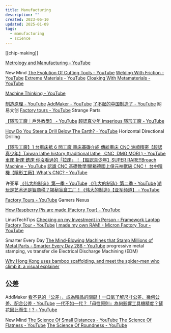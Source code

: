 ```yaml
---
title: Manufacturing
description: ""
created: 2023-06-10
updated: 2025-01-09
tags:
  - manufacturing
  - science
---
```


[[chip-making]]

[Metrology and Manufacturing - YouTube](https://www.youtube.com/playlist?list=PLC7a8fNahjQ9u4V4iaK_6KhRaGngI0x3q)

New Mind
[The Evolution Of Cutting Tools - YouTube](https://www.youtube.com/watch?v=YSdho8y4EoA)
[Welding With Friction - YouTube](https://www.youtube.com/watch?v=D1NcfXxtKng)
[Extreme Materials - YouTube](https://www.youtube.com/watch?v=3a8uOXIPhNI)
[Cloaking With Metamaterials - YouTube](https://www.youtube.com/watch?v=sweVNjEQj0s)

[Machine Thinking - YouTube](https://www.youtube.com/@machinethinking)

[制造原理 - YouTube](https://www.youtube.com/@user-bt2ct9sh3m)
[AddMaker - YouTube](https://www.youtube.com/@addmakertw)
[了不起的中国制造了 - YouTube](https://www.youtube.com/playlist?list=PL7aNHwx_SJ55D99mzyXr8Ksqpbz84OW5L) 网易文创
[Factory tours - YouTube](https://www.youtube.com/playlist?list=PL42a-LTi6YKA_j1aPbwZTRAEk0iuSBfpU) Strange Parts

[【隱形工廠｜戶外教學】 - YouTube](https://www.youtube.com/playlist?list=PLBTwOvE8YhQFcfuoNhXOaJsUsVNnyf_3z)
[超認真少年 Imserious 隱形工廠 - YouTube](https://www.youtube.com/channel/UCckzc03-ycrpB1XIUfRhpnw/search?query=%E9%9A%B1%E5%BD%A2%E5%B7%A5%E5%BB%A0)

[How Do You Steer a Drill Below The Earth? - YouTube](https://www.youtube.com/watch?v=JAhdb7dKQpU) Horizontal Directional Drilling

[【隱形工廠】1 台車床抵 6 間工廠 車床基礎介紹 傳統車床 CNC 油順精密【超認真少年】Taiwan lathe history (traditional lathe , CNC, DMG MORI ) - YouTube](https://www.youtube.com/watch?v=60u4TepzKlo)
[車床 折床 銑床 你沒看過的「拉床」！【超認真少年】SUPER RARE!!Broach Machine - YouTube](https://www.youtube.com/watch?v=FqzqE2xWicM)
[認識 CNC 基礎教學!開箱德國上億元神獸級 CNC！ 台中精機【隱形工廠】What's CNC? - YouTube](https://www.youtube.com/watch?v=KZ0lIzlYHw4)

许亚军
[《伟大的制造》第一季 - YouTube](https://www.youtube.com/playlist?list=PLIjobl3M0vH0h9XC-eQCk5USGyrvS8lfu)
[《伟大的制造》第二季 - YouTube](https://www.youtube.com/playlist?list=PLIjobl3M0vH34R1bEkOtCLJ0a12FFeA8L)
[潮玩是艺术还是智商税？揭秘盲盒工厂！《伟大的制造》【亚军频道】 - YouTube](https://www.youtube.com/watch?v=Djx3-fx1HEI)

[Factory Tours - YouTube](https://www.youtube.com/playlist?list=PLsuVSmND84QuVMZuk2HGUtCSYXR7nmC5a) Gamers Nexus

[How Raspberry Pis are made (Factory Tour) - YouTube](https://www.youtube.com/watch?v=k2C4lbbIH0c)

LinusTechTips
[Checking on my Investment in Person - Framework Laptop Factory Tour - YouTube](https://www.youtube.com/watch?v=7nXVJBGowmY)
[I made my own RAM! - Micron Factory Tour - YouTube](https://www.youtube.com/watch?v=-EhDlXx3okU)

Smarter Every Day
[The Mind-Blowing Machines that Stamp Millions of Metal Parts - Smarter Every Day 288 - YouTube](https://www.youtube.com/watch?v=GDzBE6vz5r0) progressive metal stamping, vs transfer die
Electrical Discharge Machining (EDM)

[Why Hong Kong uses bamboo scaffolding, and meet the spider-men who climb it: a visual explainer](https://multimedia.scmp.com/infographics/culture/article/3183200/bamboo-scaffolding/index.html)

## 公差

AddMaker
[看不見的「公差」，成為精品的關鍵！一口氣了解尺寸公差、幾何公差、配合公差 - YouTube](https://www.youtube.com/watch?v=6FB3MYw5w4E)
[一代不如一代？「母性原則」為何影響工具機精度？鏟花因此而生！? - YouTube](https://www.youtube.com/watch?v=bydHFY9agR4)

New Mind
[The Science Of Small Distances - YouTube](https://www.youtube.com/watch?v=Aw-xbs8ZWxE)
[The Science Of Flatness - YouTube](https://www.youtube.com/watch?v=OWa3F4bKJsE)
[The Science Of Roundness - YouTube](https://www.youtube.com/watch?v=NjbvOTUSqdI)
